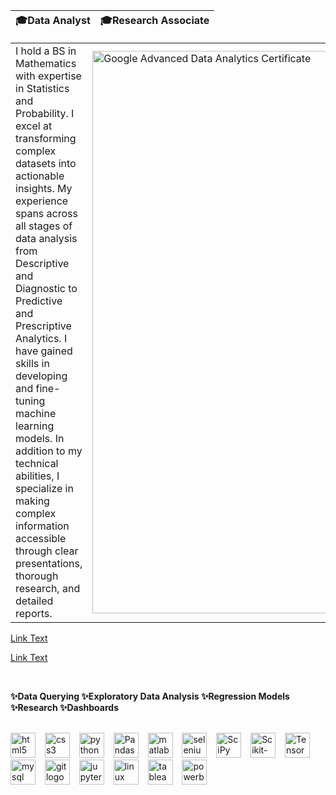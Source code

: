 | 🎓Data Analyst | 🎓Research Associate |
|-------|--------|

  <table>
  <tr>
    <td>
      I hold a BS in Mathematics with expertise in Statistics and Probability. I excel at transforming complex datasets into actionable insights. My experience spans across all stages of data analysis from Descriptive and Diagnostic to Predictive and Prescriptive Analytics. I have gained skills in developing and fine-tuning machine learning models. In addition to my technical abilities, I specialize in making complex information accessible through clear presentations, thorough research, and detailed reports.
    </td>
    <td>
      <img src="https://github.com/user-attachments/assets/7586484e-7b85-48e4-95f5-cdab7046bf45" alt="Google Advanced Data Analytics Certificate" width="900"/>
    </td>
  </tr>
</table>                                                                                



[Link Text](https://example.com)

[Link Text](https://example.com)

<br>

**✨Data Querying ✨Exploratory Data Analysis ✨Regression Models ✨Research ✨Dashboards**

<br>

<div align="left">
  <img src="https://cdn.jsdelivr.net/gh/devicons/devicon/icons/html5/html5-original.svg" height="40" alt="html5 logo" />
    <img width="7" />
  <img src="https://cdn.jsdelivr.net/gh/devicons/devicon/icons/css3/css3-original.svg" height="40" alt="css3 logo" />
    <img width="7" />
  <img src="https://cdn.jsdelivr.net/gh/devicons/devicon/icons/python/python-original.svg" height="40" alt="python logo" />
    <img width="7" />
  <img src="https://pandas.pydata.org/static/img/pandas_mark.svg" height="40" alt="Pandas logo" />
    <img width="7" />
  <img src="https://cdn.jsdelivr.net/gh/devicons/devicon/icons/matlab/matlab-original.svg" height="40" alt="matlab logo" />
    <img width="7" />
  <img src="https://cdn.jsdelivr.net/gh/devicons/devicon/icons/selenium/selenium-original.svg" height="40" alt="selenium logo" />
    <img width="7" />
  <img src="https://upload.wikimedia.org/wikipedia/commons/b/b2/SCIPY_2.svg" height="40" alt="SciPy logo" />
    <img width="7" />
  <img src="https://upload.wikimedia.org/wikipedia/commons/0/05/Scikit_learn_logo_small.svg" height="40" alt="Scikit-Learn logo" />
    <img width="7" />
  <img src="https://upload.wikimedia.org/wikipedia/commons/2/2d/Tensorflow_logo.svg" height="40" alt="TensorFlow logo" />
    <img width="7" />
   <img src="https://cdn.jsdelivr.net/gh/devicons/devicon/icons/mysql/mysql-original.svg" height="40" alt="mysql logo" />
    <img width="7" />
  <img src="https://cdn.jsdelivr.net/gh/devicons/devicon/icons/git/git-original.svg" height="40" alt="git logo" />
    <img width="7" /> 
  <img src="https://cdn.jsdelivr.net/gh/devicons/devicon/icons/jupyter/jupyter-original.svg" height="40" alt="jupyter logo" />
    <img width="7" /> 
  <img src="https://cdn.jsdelivr.net/gh/devicons/devicon/icons/linux/linux-original.svg" height="40" alt="linux logo" />
    <img width="7" />
  <img src="https://cdn.worldvectorlogo.com/logos/tableau-software.svg" height="40" alt="tableau logo" />
    <img width="7" />
  <img src="https://upload.wikimedia.org/wikipedia/commons/c/cf/New_Power_BI_Logo.svg" height="40" alt="powerbi logo" />
    <img width="7" />
</div>

















